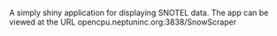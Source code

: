 A simply shiny application for displaying SNOTEL data.
The app can be viewed at the URL opencpu.neptuninc.org:3838/SnowScraper

